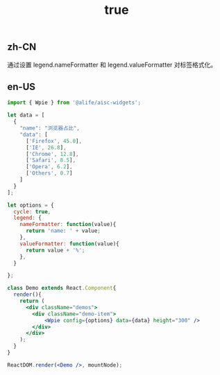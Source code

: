 ﻿---
order: 2
title:
  zh-CN: 标签格式化
  en-US: Legend
---

## zh-CN

通过设置 legend.nameFormatter 和 legend.valueFormatter 对标签格式化。

## en-US


````jsx
import { Wpie } from '@alife/aisc-widgets';

let data = [
  {
    "name": "浏览器占比",
    "data": [
      ['Firefox', 45.0],
      ['IE', 26.8],
      ['Chrome', 12.8],
      ['Safari', 8.5],
      ['Opera', 6.2],
      ['Others', 0.7]
    ]
  }
];

let options = {
  cycle: true,
  legend: {
    nameFormatter: function(value){
      return 'name: ' + value;
    },
    valueFormatter: function(value){
      return value + '%';
    },
  }

};

class Demo extends React.Component{
  render(){
    return (
      <div className="demos">
        <div className="demo-item">
            <Wpie config={options} data={data} height="300" />
        </div>
      </div>
    );
  }
}

ReactDOM.render(<Demo />, mountNode);
````
